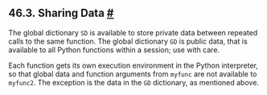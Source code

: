 ## 46.3. Sharing Data [#](#PLPYTHON-SHARING)

The global dictionary `SD` is available to store private data between repeated calls to the same function. The global dictionary `GD` is public data, that is available to all Python functions within a session; use with care.

Each function gets its own execution environment in the Python interpreter, so that global data and function arguments from `myfunc` are not available to `myfunc2`. The exception is the data in the `GD` dictionary, as mentioned above.